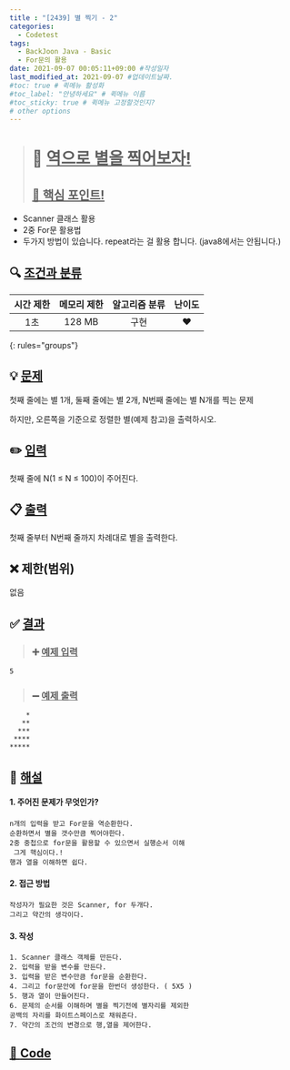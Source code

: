 ```yaml
---
title : "[2439] 별 찍기 - 2"
categories:
  - Codetest
tags:
  - BackJoon Java - Basic
  - For문의 활용
date: 2021-09-07 00:05:11+09:00 #작성일자
last_modified_at: 2021-09-07 #업데이트날짜.
#toc: true # 퀵메뉴 활성화
#toc_label: "안녕하세요" # 퀵메뉴 이름
#toc_sticky: true # 퀵메뉴 고정할것인지?
# other options
---
```

> # 📜 <u>역으로 별을 찍어보자!</u> 
> ## <u>📌 핵심 포인트!</u> 
*  Scanner 클래스 활용
*  2중 For문 활용법
*  두가지 방법이 있습니다. repeat라는 걸 활용 합니다. (java8에서는 안됩니다.)


## 🔍 <u>조건과 분류</u>

| 시간 제한  | 메모리 제한  |  알고리즘 분류 | 난이도 
|:-------------:|:---------------:|:-----------:|:---------:
| 1초 | 128 MB | 구현 | ❤️ 
{: rules="groups"}

## 💡 <u>문제</u> 
첫째 줄에는 별 1개, 둘째 줄에는 별 2개, N번째 줄에는 별 N개를 찍는 문제

하지만, 오른쪽을 기준으로 정렬한 별(예제 참고)을 출력하시오.

## ✏️ <u>입력</u>
첫째 줄에 N(1 ≤ N ≤ 100)이 주어진다.

## 📋 <u>출력</u>
첫째 줄부터 N번째 줄까지 차례대로 별을 출력한다.

## ❌ 제한(범위)
없음

## ✅ <u>결과</u>
> ### ➕ <u>예제 입력</u>
	5
	
> ### ➖ <u>예제 출력</u>
	    *
	   **
	  ***
	 ****
	*****

## 💭 <u>해설</u>
#### 1. 주어진 문제가 무엇인가?
	n개의 입력을 받고 For문을 역순환한다.
	순환하면서 별을 갯수만큼 찍어야한다.
	2중 중첩으로 for문을 활용할 수 있으면서 실행순서 이해
	 그게 핵심이다.!
	행과 열을 이해하면 쉽다.
	
	

#### 2. 접근 방법
	작성자가 필요한 것은 Scanner, for 두개다.
	그리고 약간의 생각이다.

#### 3. 작성
	1. Scanner 클래스 객체를 만든다.
	2. 입력을 받을 변수를 만든다.
	3. 입력을 받은 변수만큼 for문을 순환한다.
	4. 그리고 for문안에 for문을 한번더 생성한다. ( 5X5 )
	5. 행과 열이 만들어진다.
	6. 문제의 순서를 이해하며 별을 찍기전에 별자리를 제외한
	공백의 자리를 화이트스페이스로 채워준다.
	7. 약간의 조건의 변경으로 행,열을 제어한다.
	

## <u>📖 <u>Code</u>
<script src="https://gist.github.com/Cononi/546906c3d4774c30cbf28b879d01cef8.js"></script>